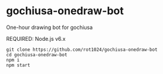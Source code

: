 # gochiusa-onedraw-bot

One-hour drawing bot for gochiusa

REQUIRED: Node.js v6.x

```
git clone https://github.com/rot1024/gochiusa-onedraw-bot
cd gochiusa-onedraw-bot
npm i
npm start
```
